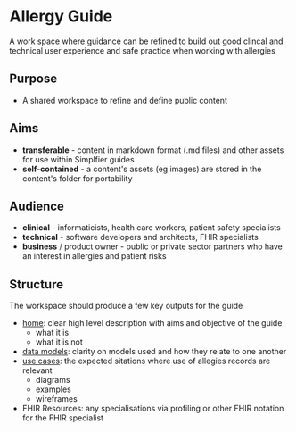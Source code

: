 # Allergy Guide

A work space where guidance can be refined to build out good clincal and technical user experience and safe practice when working with allergies

## Purpose
* A shared workspace to refine and define public content
## Aims
* **transferable** - content in markdown format (.md files) and other assets for use within Simplfier guides
* **self-contained** - a content's assets (eg images) are stored in the content's folder for portability
## Audience 
 * **clinical** - informaticists, health care workers, patient safety specialists
 * **technical** - software developers and architects, FHIR specialists
 * **business** / product owner - public or private sector partners who have an interest in allergies and patient risks

 ## Structure
 The workspace should produce a few key outputs for the guide
 * [home](index.md): clear high level description with aims and objective of the guide
   *  what it is
   *  what it is not
 * [data models](data-model.md): clarity on models used and how they relate to one another
 * [use cases](usecase/index.md): the expected sitations where use of allegies records are relevant
   * diagrams
   * examples
   * wireframes
 * FHIR Resources: any specialisations via profiling or other FHIR notation for the FHIR specialist
